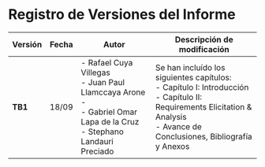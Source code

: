 # Registro de Versiones del Informe

| Versión | Fecha             | Autor                                                                                                                                                     | Descripción de modificación                                                                                                                                                                                                                                                                                                                                        |
| ------- | ----------------- | --------------------------------------------------------------------------------------------------------------------------------------------------------- | ------------------------------------------------------------------------------------------------------------------------------------------------------------------------------------------------------------------------------------------------------------------------------------------------------------------------------------------------------------------ |
| **TB1** | 18/09 | - Rafael Cuya Villegas<br>- Juan Paul Llamccaya Arone<br>- <br>- Gabriel Omar Lapa de la Cruz <br>- Stephano Landauri Preciado | Se han incluído los siguientes capítulos:<br>- Capítulo I: Introducción<br>- Capítulo II: Requirements Elicitation & Analysis<br>- Avance de Conclusiones, Bibliografía y Anexos |

